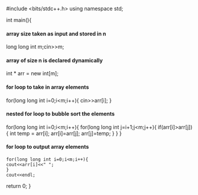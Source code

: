 #include <bits/stdc++.h>
using namespace std;

int main(){

#### array size taken as input and stored in n

long long int m;cin>>m;

#### array of size n is declared dynamically

int \* arr = new int[m];

#### for loop to take in array elements  

for(long long int i=0;i<m;i++){
cin>>arr[i];
}

#### nested for loop to bubble sort the elements

for(long long int i=0;i<m;i++){
for(long long int j=i+1;j<m;j++){
if(arr[i]>arr[j]){
int temp = arr[i];
arr[i]=arr[j];
arr[j]=temp;
}
}
}

#### for loop to output array elements

    for(long long int i=0;i<m;i++){
    cout<<arr[i]<<" ";
    }
    cout<<endl;

return 0;
}
